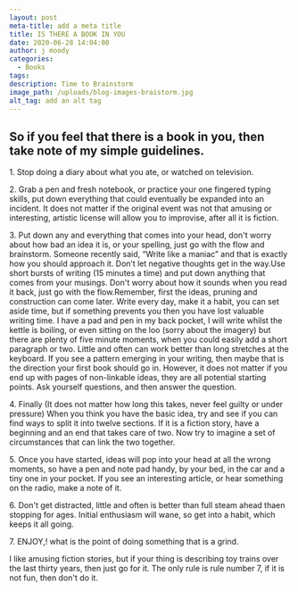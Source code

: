 ```yaml
---
layout: post
meta-title: add a meta title
title: IS THERE A BOOK IN YOU
date: 2020-06-28 14:04:00
author: j moody
categories:
  - Books
tags:
description: Time to Brainstorm
image_path: /uploads/blog-images-braistorm.jpg
alt_tag: add an alt tag
---
```


## So if you feel that there is a book in you, then take note of my simple guidelines.

1\. Stop doing a diary about what you ate, or watched on television.

2\. Grab a pen and fresh notebook, or practice your one fingered typing skills, put down everything that could eventually be expanded into an incident. It does not matter if the original event was not that amusing or interesting, artistic license will allow you to improvise, after all it is fiction.

3\. Put down any and everything that comes into your head, don't worry about how bad an idea it is, or your spelling, just go with the flow and brainstorm. Someone recently said, “Write like a maniac” and that is exactly how you should approach it. Don’t let negative thoughts get in the way.Use short bursts of writing (15 minutes a time) and put down anything that comes from your musings. Don't worry about how it sounds when you read it back, just go with the flow.Remember, first the ideas, pruning and construction can come later. Write every day, make it a habit, you can set aside time, but if something prevents you then you have lost valuable writing time. I have a pad and pen in my back pocket, I will write whilst the kettle is boiling, or even sitting on the loo (sorry about the imagery) but there are plenty of five minute moments, when you could easily add a short paragraph or two. Little and often can work better than long stretches at the keyboard. If you see a pattern emerging in your writing, then maybe that is the direction your first book should go in. However, it does not matter if you end up with pages of non-linkable ideas, they are all potential starting points. Ask yourself questions, and then answer the question.

4\. Finally (It does not matter how long this takes, never feel guilty or under pressure) When you think you have the basic idea, try and see if you can find ways to split it into twelve sections. If it is a fiction story, have a beginning and an end that takes care of two. Now try to imagine a set of circumstances that can link the two together.

5\. Once you have started, ideas will pop into your head at all the wrong moments, so have a pen and note pad handy, by your bed, in the car and a tiny one in your pocket. If you see an interesting article, or hear something on the radio, make a note of it.

6\. Don't get distracted, little and often is better than full steam ahead thaen stopping for ages. Initial enthusiasm will wane, so get into a habit, which keeps it all going.

7\. ENJOY,\! what is the point of doing something that is a grind.

I like amusing fiction stories, but if your thing is describing toy trains over the last thirty years, then just go for it. The only rule is rule number 7, if it is not fun, then don't do it.
